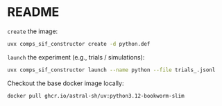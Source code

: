 # README

`create` the image:
```bash
uvx comps_sif_constructor create -d python.def
```
`launch` the experiment (e.g., trials / simulations):
```bash
uvx comps_sif_constructor launch --name python --file trials_.jsonl
```

Checkout the base docker image locally:
```bash
docker pull ghcr.io/astral-sh/uv:python3.12-bookworm-slim
```